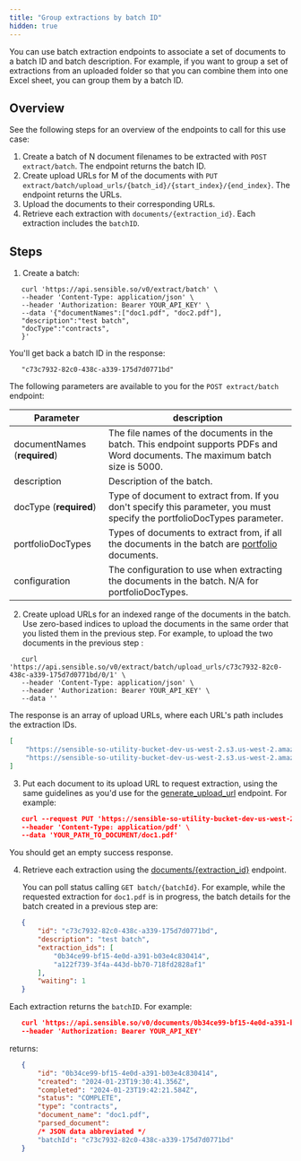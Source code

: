 ```yaml
---
title: "Group extractions by batch ID"
hidden: true
---
```


You can use batch extraction endpoints to associate a set of documents to a batch ID and batch description. For example, if you want to group a set of extractions from an uploaded folder so that you can combine them into one Excel sheet, you can group them by a batch ID.

##  Overview

See the following steps for an overview of the endpoints to call for this use case:  

1. Create a batch of N document filenames to be extracted with `POST extract/batch`. The endpoint returns the batch ID.
2.  Create upload URLs for M of the documents with  `PUT extract/batch/upload_urls/{batch_id}/{start_index}/{end_index}`. The endpoint returns the URLs.
3. Upload the documents to their corresponding URLs.
4. Retrieve each extraction with `documents/{extraction_id}`. Each extraction includes the `batchID`.

## Steps

1. Create a batch:

```curl
   curl 'https://api.sensible.so/v0/extract/batch' \
   --header 'Content-Type: application/json' \
   --header 'Authorization: Bearer YOUR_API_KEY' \
   --data '{"documentNames":["doc1.pdf", "doc2.pdf"],
   "description":"test batch",
   "docType":"contracts",
   }'
```

   You'll get back a batch ID in the response: 

```
   "c73c7932-82c0-438c-a339-175d7d0771bd"
```
The following parameters are available to you for the `POST extract/batch` endpoint:

| Parameter                    | description                                                  |
| ---------------------------- | ------------------------------------------------------------ |
| documentNames (**required**) | The file names of the documents in the batch. This endpoint supports PDFs and Word documents. The maximum batch size is 5000. |
| description                  | Description of the batch.                                    |
| docType (**required**)       | Type of document to extract from.  If you don't specify this parameter, you must specify the portfolioDocTypes parameter. |
| portfolioDocTypes            | Types of documents to extract from, if all the documents in the batch are [portfolio](doc:portfolio) documents. |
| configuration                | The configuration to use when extracting the documents in the batch. N/A for portfolioDocTypes. |




2. Create  upload URLs for an indexed range of the documents in the batch. Use zero-based indices to upload the documents in the same order that you listed them in the previous step. For example, to upload the two documents in the previous step :

```curl
   curl 'https://api.sensible.so/v0/extract/batch/upload_urls/c73c7932-82c0-438c-a339-175d7d0771bd/0/1' \
   --header 'Content-Type: application/json' \
   --header 'Authorization: Bearer YOUR_API_KEY' \
   --data ''
```

   The response is an array of upload URLs, where each URL's path includes the extraction IDs. 

```json
[
    "https://sensible-so-utility-bucket-dev-us-west-2.s3.us-west-2.amazonaws.com/EXTRACTION_UPLOAD/c024cd1c-5f33-4a82-b2ea-2c807e44988b/6bd67eb5-9e28-4161-9ae1-43015e6b680c/EXTRACTION/0b34ce99-bf15-4e0d-a391-b03e4c830414REDACTED",
    "https://sensible-so-utility-bucket-dev-us-west-2.s3.us-west-2.amazonaws.com/EXTRACTION_UPLOAD/c024cd1c-5f33-4a82-b2ea-2c807e44988b/6bd67eb5-9e28-4161-9ae1-43015e6b680c/EXTRACTION/a122f739-3f4a-443d-bb70-718fd2828af1REDACTED"
]   
```

3. Put each document to its upload URL to request extraction, using the same guidelines as you'd use for the [generate_upload_url](ref:generate-upload-url) endpoint.  For example:

```json
   curl --request PUT 'https://sensible-so-utility-bucket-dev-us-west-2.s3.us-west-2.amazonaws.com/EXTRACTION_UPLOAD/c024cd1c-5f33-4a82-b2ea-2c807e44988b/6bd67eb5-9e28-4161-9ae1-43015e6b680c/EXTRACTION/0b34ce99-bf15-4e0d-a391-b03e4c830414REDACTED' \
   --header 'Content-Type: application/pdf' \
   --data 'YOUR_PATH_TO_DOCUMENT/doc1.pdf'
```

   You should get an empty success response.



4. Retrieve each extraction using the [documents/{extraction_id}](ref:retrieving-results) endpoint. 

   You can poll status calling `GET batch/{batchId}`. For example, while the requested extraction for `doc1.pdf` is in progress, the batch details for the batch created in a previous step are:

```json
   {
       "id": "c73c7932-82c0-438c-a339-175d7d0771bd",
       "description": "test batch",
       "extraction_ids": [
           "0b34ce99-bf15-4e0d-a391-b03e4c830414",
           "a122f739-3f4a-443d-bb70-718fd2828af1"
       ],
       "waiting": 1
   }
```

   Each extraction returns the `batchID`. For example:

```json
   curl 'https://api.sensible.so/v0/documents/0b34ce99-bf15-4e0d-a391-b03e4c830414' \
   --header 'Authorization: Bearer YOUR_API_KEY'
```

   returns:

```json
   {
       "id": "0b34ce99-bf15-4e0d-a391-b03e4c830414",
       "created": "2024-01-23T19:30:41.356Z",
       "completed": "2024-01-23T19:42:21.584Z",
       "status": "COMPLETE",
       "type": "contracts",
       "document_name": "doc1.pdf",
       "parsed_document":
       /* JSON data abbreviated */
       "batchId": "c73c7932-82c0-438c-a339-175d7d0771bd"
   }
```

   